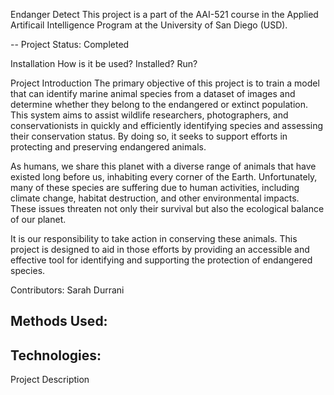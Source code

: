 Endanger Detect
This project is a part of the AAI-521 course in the Applied Artificail Intelligence Program at the University of San Diego (USD).

-- Project Status: Completed 

Installation 
How is it be used?
Installed?
Run?


Project Introduction 
The primary objective of this project is to train a model that can identify marine animal species from a dataset of images and determine whether they belong to the endangered or extinct population. This system aims to assist wildlife researchers, photographers, and conservationists in quickly and efficiently identifying species and assessing their conservation status. By doing so, it seeks to support efforts in protecting and preserving endangered animals.

As humans, we share this planet with a diverse range of animals that have existed long before us, inhabiting every corner of the Earth. Unfortunately, many of these species are suffering due to human activities, including climate change, habitat destruction, and other environmental impacts. These issues threaten not only their survival but also the ecological balance of our planet.

It is our responsibility to take action in conserving these animals. This project is designed to aid in those efforts by providing an accessible and effective tool for identifying and supporting the protection of endangered species.

Contributors:
Sarah Durrani 

Methods Used:
-----

Technologies:
----

Project Description 
